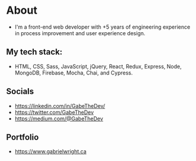 # About
- I'm a front-end web developer with +5 years of engineering experience in process improvement and user experience design.

## My tech stack:
- HTML, CSS, Sass, JavaScript, jQuery, React, Redux, Express, Node, MongoDB, Firebase, Mocha, Chai, and Cypress.

## Socials
- https://linkedin.com/in/GabeTheDev/
- https://twitter.com/GabeTheDev
- https://medium.com/@GabeTheDev

## Portfolio
- https://www.gabrielwright.ca





<!---
gabrielwright1/gabrielwright1 is a ✨ special ✨ repository because its `README.md` (this file) appears on your GitHub profile.
You can click the Preview link to take a look at your changes.
--->
